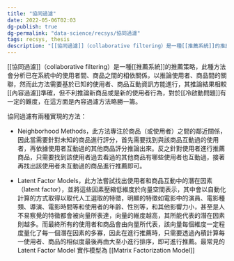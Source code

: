 ```yaml
---
title: "協同過濾"
date: 2022-05-06T02:03
dg-publish: true
dg-permalink: "data-science/recsys/協同過濾"
tags: recsys, thesis
description: "[[協同過濾]]（collaborative filtering）是一種[[推薦系統]]的推薦策略，此種方法會分析已在系統中的使用者間、商品之間的相依關係，以推論使用者、商品間的關聯..."
---
```


[[協同過濾]]（collaborative filtering）是一種[[推薦系統]]的推薦策略，此種方法會分析已在系統中的使用者間、商品之間的相依關係，以推論使用者、商品間的關聯，然而此方法需要基於已知的使用者、商品互動資訊方能進行，其推論結果相較[[內容過濾]]準確，但不利推論新商品或是新的使用者行為，對於[[冷啟動問題]]有一定的難度，在這方面是內容過濾方法略勝一籌。

協同過濾有兩種實現的方法：

- Neighborhood Methods，此方法專注於商品（或使用者）之間的鄰近關係，因此當需要針對未知的商品進行評分，首先需要找到與該商品互動過的使用者，再依據使用者互動過的其他商品評分推論出來。反之針對使用者進行推薦商品，只需要找到該使用者過去看過的其他商品有哪些使用者也互動過，接著再找出該使用者未互動過的商品進行推薦即可。

- Latent Factor Models，此方法嘗試找出使用者和商品互動中的潛在因素（latent factor），並將這些因素壓縮低維度於向量空間表示，其中會以自動化計算的方式取得以取代人工選取的特徵，明顯的特徵如電影中的演員、電影種類、導演、電影時間等和使用者的年齡、性別等，和其他影響力小，甚至是人不易察覺的特徵都會被向量所表達，向量的維度越高，其所能代表的潛在因素則越多。而最終所有的使用者和商品會由向量所代表，該向量每個維度一定程度量化了每一個潛在因素的多寡，因此在進行推薦時，只需要透過內積計算每一使用者、商品的相似度最後再由大至小進行排序，即可進行推薦。最常見的 Latent Factor Model 實作模型為 [[Matrix Factorization Model]]
